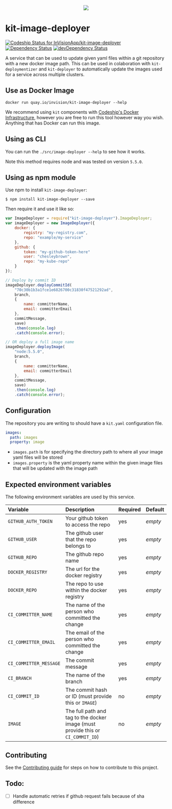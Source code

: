 <p align="center">
  <a href="http://gulpjs.com">
    <img src="https://github.com/InVisionApp/kit-image-deployer/raw/master/media/kit-logo-horz-sm.png">
  </a>
</p>

# kit-image-deployer
[ ![Codeship Status for InVisionApp/kit-image-deployer](https://codeship.com/projects/37301840-0ff1-0134-c5dd-5e067c09569b/status?branch=master)](https://codeship.com/projects/156829)
[![Dependency Status](https://david-dm.org/InVisionApp/kit-image-deployer.svg)](https://david-dm.org/InVisionApp/kit-image-deployer)
[![devDependency Status](https://david-dm.org/InVisionApp/kit-image-deployer/dev-status.svg)](https://david-dm.org/InVisionApp/kit-image-deployer#info=devDependencies)

A service that can be used to update given yaml files within a git repository with a new docker image path. This can be used in colaboration with `kit-deploymentizer` and `kit-deployer` to automatically update the images used for a service across multiple clusters.

## Use as Docker Image

```
docker run quay.io/invision/kit-image-deployer --help
```

We recommend using `kit` components with [Codeship's Docker Infrastructure](https://codeship.com/documentation/docker/), however you are free to run this tool however way you wish. Anything that has Docker can run this image.

## Using as CLI

You can run the `./src/image-deployer --help` to see how it works.

Note this method requires node and was tested on version `5.5.0`.

## Using as npm module

Use npm to install `kit-image-deployer`:

```
$ npm install kit-image-deployer --save
```

Then require it and use it like so:

```js
var ImageDeployer = require("kit-image-deployer").ImageDeployer;
var imageDeployer = new ImageDeployer({
	docker: {
		registry: "my-registry.com",
		repo: "example/my-service"
	},
	github: {
		token: "my-github-token-here"
		user: "chesleybrown",
		repo: "my-kube-repo"
	}
});

// Deploy by commit ID
imageDeployer.deployCommitId(
	"70c30b1b3a1fce1e6826700c31830f47521292ad",
	branch,
	{
		name: committerName,
		email: committerEmail
	},
	commitMessage,
	save)
	.then(console.log)
	.catch(console.error);

// OR deploy a full image name
imageDeployer.deployImage(
	"node:5.5.0",
	branch,
	{
		name: committerName,
		email: committerEmail
	},
	commitMessage,
	save)
	.then(console.log)
	.catch(console.error);
```

## Configuration
The repository you are writing to should have a `kit.yaml` configuration file.

```yaml
images:
  path: images
  property: image
```

- `images.path` is for specifying the directory path to where all your image yaml files will be stored
- `images.property` is the yaml property name within the given image files that will be updated with the image path

## Expected environment variables
The following environment variables are used by this service.

| Variable | Description | Required | Default |
| :--- | :--- | :--- | :--- |
| `GITHUB_AUTH_TOKEN` | Your github token to access the repo  | yes | *empty* |
| `GITHUB_USER` | The github user that the repo belongs to | yes | *empty* |
| `GITHUB_REPO` | The github repo name | yes | *empty* |
| `DOCKER_REGISTRY` | The url for the docker registry | yes | *empty* |
| `DOCKER_REPO` | The repo to use within the docker registry | yes | *empty* |
| `CI_COMMITTER_NAME` | The name of the person who committed the change | yes | *empty* |
| `CI_COMMITTER_EMAIL` | The email of the person who committed the change | yes | *empty* |
| `CI_COMMITTER_MESSAGE` | The commit message | yes | *empty* |
| `CI_BRANCH` | The name of the branch | yes | *empty* |
| `CI_COMMIT_ID` | The commit hash or ID (must provide this or `IMAGE`) | no | *empty* |
| `IMAGE` | The full path and tag to the docker image (must provide this or `CI_COMMIT_ID`) | no | *empty* |

## Contributing

See the [Contributing guide](/CONTRIBUTING.md) for steps on how to contribute to this project.

## Todo:

- [ ] Handle automatic retries if github request fails because of sha difference
